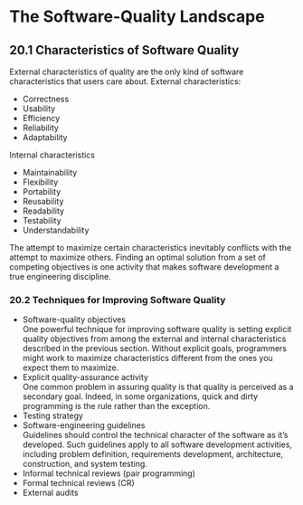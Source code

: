 # The Software-Quality Landscape

## 20.1 Characteristics of Software Quality

External characteristics of quality are the only kind of software characteristics that
users care about.
External characteristics:

- Correctness
- Usability
- Efficiency
- Reliability
- Adaptability

Internal characteristics

- Maintainability
- Flexibility
- Portability
- Reusability
- Readability
- Testability
- Understandability

The attempt to maximize certain characteristics inevitably conflicts with the attempt to
maximize others. Finding an optimal solution from a set of competing objectives is one
activity that makes software development a true engineering discipline.

### 20.2 Techniques for Improving Software Quality

- Software-quality objectives  
  One powerful technique for improving software quality
  is setting explicit quality objectives from among the external and internal characteristics
  described in the previous section. Without explicit goals, programmers might work to
  maximize characteristics different from the ones you expect them to maximize.
- Explicit quality-assurance activity  
  One common problem in assuring quality is that
  quality is perceived as a secondary goal. Indeed, in some organizations, quick and
  dirty programming is the rule rather than the exception.
- Testing strategy
- Software-engineering guidelines  
  Guidelines should control the technical character
  of the software as it’s developed. Such guidelines apply to all software development
  activities, including problem definition, requirements development, architecture, construction, and system testing.
- Informal technical reviews (pair programming)
- Formal technical reviews (CR)
- External audits
